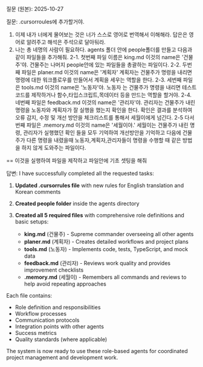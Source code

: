 질문 (원본):
2025-10-27

질문: .cursorroules에 추가할거야.
1. 이제 내가 너에게 물어보는 것은 너가 스스로 영어로 번역해서 이해해라.
답은은 영어로 알려주고 해석은 주석으로 달아둬라.
2. 나는 총 네명의 사람이 필요하다.
agents 폴더 안에 people폴더를 만들고 다음과 같이 파일들을 추가해줘.
2-1. 첫번째 파일 이름은 king.md 이것의 name은 '건물주'야. 건물주는 나머지 people안에 있는 파일들을 총괄하는 파일이다.
2-2. 두번째 파일은 planer.md 이것의 name은 '계획자' 계획자는 건물주가 명령을 내리면 명령에 대한 워크플로우를 만들어서 계획을 세우는 역할을 한다.
2-3. 세번째 파일은 tools.md 이것의 name은 '노동자'야. 노동자
는 건물주가 명령을 내리면 테스트코드를 제작하거나 함수,타입스크립트,목데이터 등을 만드는 역할을 할거야.
2-4. 네번째 파일은 feedback.md 이것의 name은 '관리자'야. 관리자는 건물주가 내린 명령을 노동자와 계획자가 잘 실행을 했는지 확인을 한다.  확인은 결과를 분석하여 오류 감지, 수정 및 개선 방안을 체크리스트를 통해서 세월이에게 넘긴다.
2-5 다서번째 파일은 .memory.md 이것의 name은 '세월이야.' 세월이는 건물주가 내린 명령, 관리자가 실행했던 확인 들을 모두 기억하여 개선방안을 기억하고 다음에 건물주가 다른 명령을 내렸을때 노동자,계획자,관리자들이 명령을 수행할 때 같은 방법을 하지 않게 도와주는 파일이다.

== 이것을 실행하여 파일을 제작하고 파일안에 기초 셋팅을 해줘

답변:
I have successfully completed all the requested tasks:

1. **Updated .cursorrules file** with new rules for English translation and Korean comments
2. **Created people folder** inside the agents directory
3. **Created all 5 required files** with comprehensive role definitions and basic setups:

   - **king.md** (건물주) - Supreme commander overseeing all other agents
   - **planer.md** (계획자) - Creates detailed workflows and project plans
   - **tools.md** (노동자) - Implements code, tests, TypeScript, and mock data
   - **feedback.md** (관리자) - Reviews work quality and provides improvement checklists
   - **.memory.md** (세월이) - Remembers all commands and reviews to help avoid repeating approaches

Each file contains:
- Role definition and responsibilities
- Workflow processes
- Communication protocols
- Integration points with other agents
- Success metrics
- Quality standards (where applicable)

The system is now ready to use these role-based agents for coordinated project management and development work.
